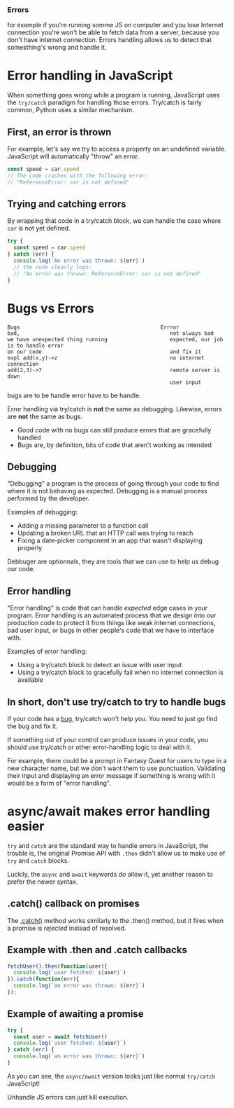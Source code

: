 ### Errors 

for example if you're running somme JS on computer and you lose Internet connection you're won't be able to fetch data from a server, because you don't have internet connection. 
Errors handling allows us to detect that somesthing's wrong and handle it. 

# Error handling in JavaScript

When something goes wrong while a program is running, JavaScript uses the `try/catch` paradigm for handling those errors. Try/catch is fairly common, Python uses a similar mechanism.

## First, an error is thrown

For example, let's say we try to access a property on an undefined variable. JavaScript will automatically "throw" an error.

```js
const speed = car.speed
// The code crashes with the following error:
// "ReferenceError: car is not defined"
```

## Trying and catching errors

By wrapping that code in a try/catch block, we can handle the case where `car` is not yet defined.

```js
try {
  const speed = car.speed
} catch (err) {
  console.log(`An error was thrown: ${err}`)
  // the code cleanly logs:
  // "An error was thrown: ReferenceError: car is not defined"
}
```

# Bugs vs Errors

    Bugs                                             Errror
    bad,                                                not always bad
    we have unexpected thing running                    expected, our job is to handle error  
    on our code                                         and fix it 
    expl add(x,y)->z                                    no internet connection
    add(2,3)->7                                         remote server is down
                                                        user input
bugs are to be handle
error have to be handle. 

Error handling via try/catch is **not** the same as debugging. Likewise, errors are **not** the same as bugs.

* Good code with no bugs can still produce errors that are gracefully handled
* Bugs are, by definition, bits of code that aren't working as intended

## Debugging

"Debugging" a program is the process of going through your code to find where it is not behaving as expected. Debugging is a manual process performed by the developer.

Examples of debugging:

* Adding a missing parameter to a function call
* Updating a broken URL that an HTTP call was trying to reach
* Fixing a date-picker component in an app that wasn't displaying properly

Debbuger are optionnals, they are tools that we can use to help us debug our code. 

## Error handling

"Error handling" is code that can handle *expected* edge cases in your program. Error handling is an automated process that we design into our production code to protect it from things like weak internet connections, bad user input, or bugs in other people's code that we have to interface with.

Examples of error handling:

* Using a try/catch block to detect an issue with user input
* Using a try/catch block to gracefully fail when no internet connection is available

## In short, don't use try/catch to try to handle bugs

If your code has a [bug](https://en.wikipedia.org/wiki/Software_bug), try/catch won't help you. You need to just go find the bug and fix it.

If something out of your control can produce issues in your code, you should use try/catch or other error-handling logic to deal with it.

For example, there could be a prompt in Fantasy Quest for users to type in a new character name, but we don't want them to use punctuation. Validating their input and displaying an error message if something is wrong with it would be a form of "error handling".

# async/await makes error handling easier

`try` and `catch` are the standard way to handle errors in JavaScript, the trouble is, the original Promise API with `.then` didn't allow us to make use of `try` and `catch` blocks.

Luckily, the `async` and `await` keywords *do* allow it, yet another reason to prefer the newer syntax.

## .catch() callback on promises

The [.catch()](https://developer.mozilla.org/en-US/docs/Web/JavaScript/Reference/Global_Objects/Promise/catch) method works similarly to the .then() method, but it fires when a promise is *rejected* instead of resolved.

## Example with .then and .catch callbacks

```js
fetchUser().then(function(user){
  console.log(`user fetched: ${user}`)
}).catch(function(err){
  console.log(`an error was thrown: ${err}`)
});
```

## Example of awaiting a promise

```js
try {
  const user = await fetchUser()
  console.log(`user fetched: ${user}`)
} catch (err) {
  console.log(`an error was thrown: ${err}`)
}
```

As you can see, the `async/await` version looks just like normal `try/catch` JavaScript!

Unhandle JS errors can just kill execution. 